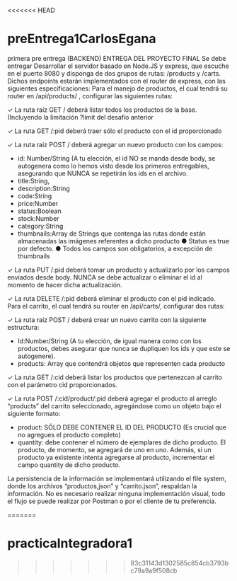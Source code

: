 <<<<<<< HEAD
# preEntrega1CarlosEgana
primera pre entrega (BACKEND)
ENTREGA DEL PROYECTO FINAL
Se debe entregar
Desarrollar el servidor basado en Node.JS y express, que escuche en el puerto 8080 y
disponga de dos grupos de rutas: /products y /carts. Dichos endpoints estarán implementados
con el router de express, con las siguientes especificaciones:
Para el manejo de productos, el cual tendrá su router en /api/products/ , configurar las
siguientes rutas:

✓ La ruta raíz GET / deberá listar todos los productos de
la base. (Incluyendo la limitación ?limit del desafío anterior

✓ La ruta GET /:pid deberá traer sólo el producto con el id proporcionado

✓ La ruta raíz POST / deberá agregar un nuevo producto con los campos:
- id: Number/String (A tu elección, el id
NO se manda desde body, se autogenera como lo hemos visto desde los primeros entregables,
asegurando que NUNCA se repetirán los ids en el archivo.
- title:String,
- description:String
- code:String
- price:Number
- status:Boolean
- stock:Number
- category:String
- thumbnails:Array de Strings
que contenga las rutas donde están almacenadas las imágenes referentes a dicho producto
● Status es true por defecto.
● Todos los campos son obligatorios, a excepción de thumbnails

✓ La ruta PUT /:pid deberá tomar un producto y actualizarlo por los campos enviados desde body. NUNCA se debe
actualizar o eliminar el id al momento de hacer dicha actualización.

✓ La ruta DELETE /:pid deberá eliminar el producto con el pid indicado. Para el carrito, el cual tendrá su router en
/api/carts/, configurar dos rutas:

✓ La ruta raíz POST / deberá crear un nuevo carrito con la siguiente estructura:
- Id:Number/String (A tu elección, de igual manera como con los productos, debes asegurar que nunca se dupliquen los ids y que este se autogenere).
- products: Array que contendrá objetos que representen cada producto

 ✓ La ruta GET /:cid deberá listar los productos que pertenezcan al carrito con el parámetro cid proporcionados.

✓ La ruta POST /:cid/product/:pid deberá agregar el producto al arreglo “products” del carrito seleccionado,
agregándose como un objeto bajo el siguiente formato:
- product: SÓLO DEBE CONTENER EL ID DEL PRODUCTO (Es crucial que no agregues el producto completo)
- quantity: debe contener el número de ejemplares de dicho producto. El producto, de momento, se agregará de uno en uno. Además, si un producto ya existente intenta agregarse al
producto, incrementar el campo quantity de dicho producto.

La persistencia de la información se implementará utilizando el file system, donde los archivos “productos,json” y “carrito.json”,
respaldan la información.
No es necesario realizar ninguna implementación visual, todo el flujo se puede realizar por Postman o por el cliente de tu preferencia.


=======
# practicaIntegradora1
>>>>>>> 83c31143d1302585c854cb3793bc79a9a9f508cb

